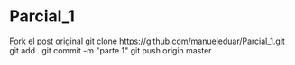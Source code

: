# Parcial_1
Fork el post original 
git clone https://github.com/manueleduar/Parcial_1.git
git add .
git commit -m "parte 1"
git push origin master
